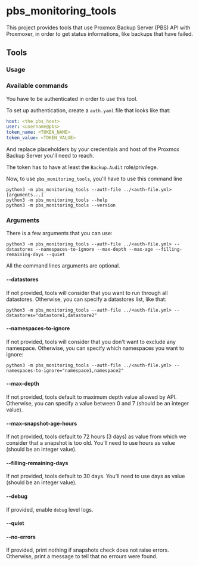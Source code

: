 # pbs_monitoring_tools

This project provides tools that use Proxmox Backup Server (PBS) API with Proxmoxer, in order to get status informations, like backups that have failed.

## Tools

### Usage

### Available commands

You have to be authenticated in order to use this tool.

To set up authentication, create a `auth.yaml` file that looks like that:

```yaml
host: <the_pbs_host>
user: <username@pbs>
token_name: <TOKEN_NAME>
token_value: <TOKEN_VALUE>
```

And replace placeholders by your credentials and host of the Proxmox Backup Server you'll need to reach.

The token has to have at least the `Backup.Audit` role/privilege.

Now, to use `pbs_monitoring_tools`, you'll have to use this command line

```shell
python3 -m pbs_monitoring_tools --auth-file ../<auth-file.yml> [arguments...]
python3 -m pbs_monitoring_tools --help
python3 -m pbs_monitoring_tools --version
```

### Arguments

There is a few arguments that you can use:

```shell
python3 -m pbs_monitoring_tools --auth-file ../<auth-file.yml> --datastores --namespaces-to-ignore --max-depth --max-age --filling-remaining-days --quiet
```

All the command lines arguments are optional.


#### --datastores

If not provided, tools will consider that you want to run through all datastores. Otherwise, you can specify a datastores list, like that:

```shell
python3 -m pbs_monitoring_tools --auth-file ../<auth-file.yml> --datastores="datastore1,datastore2"
```

#### --namespaces-to-ignore

If not provided, tools will consider that you don't want to exclude any namespace. Otherwise, you can specify which namespaces you want to ignore:

```shell
python3 -m pbs_monitoring_tools --auth-file ../<auth-file.yml> --namespaces-to-ignore="namespace1,namespace2"
```

#### --max-depth

If not provided, tools default to maximum depth value allowed by API. Otherwise, you can specify a value between 0 and 7 (should be an integer value).

#### --max-snapshot-age-hours

If not provided, tools default to 72 hours (3 days) as value from which we consider that a snapshot is too old. You'll need to use hours as value (should be an integer value).

#### --filling-remaining-days

If not provided, tools default to 30 days. You'll need to use days as value (should be an integer value).

#### --debug

If provided, enable `debug` level logs.

#### --quiet

#### --no-errors

If provided, print nothing if snapshots check does not raise errors. Otherwise, print a message to tell that no errours were found.
